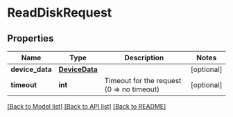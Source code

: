 # ReadDiskRequest

## Properties
Name | Type | Description | Notes
------------ | ------------- | ------------- | -------------
**device_data** | [**DeviceData**](DeviceData.md) |  | [optional] 
**timeout** | **int** | Timeout for the request (0 &#x3D;&gt; no timeout) | [optional] 

[[Back to Model list]](../README.md#documentation-for-models) [[Back to API list]](../README.md#documentation-for-api-endpoints) [[Back to README]](../README.md)


